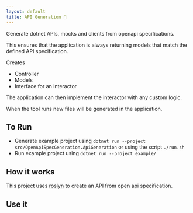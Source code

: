```yaml
---
layout: default
title: API Generation 🤖
---
```


Generate dotnet APIs, mocks and clients from openapi specifications.

This ensures that the application is always returning models that match the defined API specification.

Creates
- Controller
- Models
- Interface for an interactor

The application can then implement the interactor with any custom logic.

When the tool runs new files will be generated in the application.

## To Run

- Generate example project using `dotnet run --project src/OpenApiSpecGeneration.ApiGeneration` or using the script `./run.sh`
- Run example project using `dotnet run --project example/`

## How it works

This project uses [roslyn](https://github.com/dotnet/roslyn) to create an API from open api specification.

## Use it




